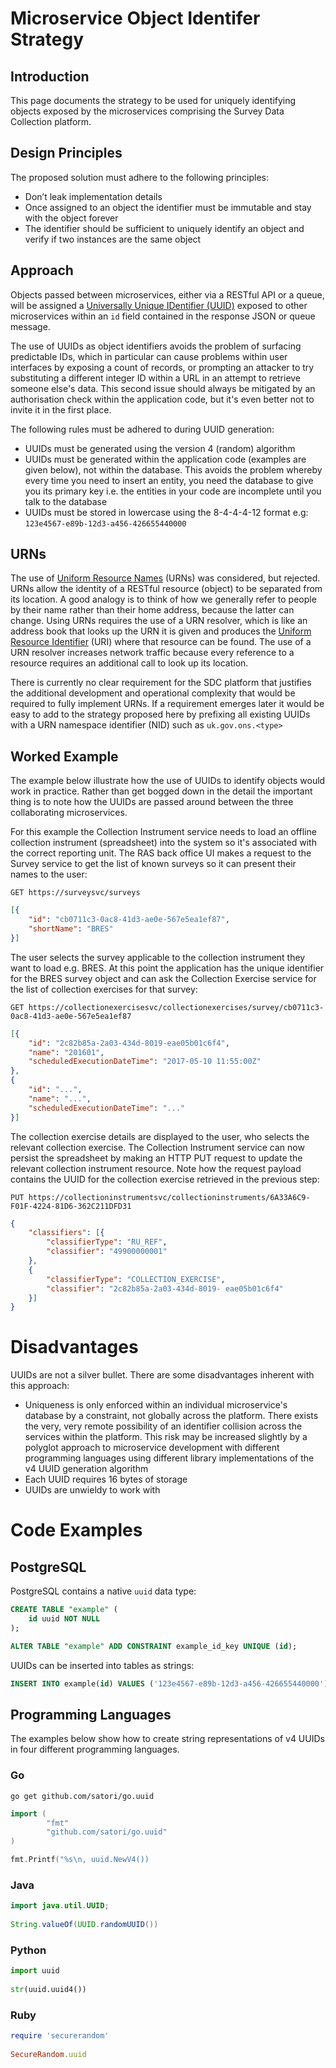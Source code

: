 # Microservice Object Identifer Strategy

## Introduction
This page documents the strategy to be used for uniquely identifying objects exposed by the microservices comprising the Survey Data Collection platform.

## Design Principles
The proposed solution must adhere to the following principles:

* Don’t leak implementation details
* Once assigned to an object the identifier must be immutable and stay with the object forever
* The identifier should be sufficient to uniquely identify an object and verify if two instances are the same object

## Approach
Objects passed between microservices, either via a RESTful API or a queue, will be assigned a [Universally Unique IDentifier (UUID)](https://en.wikipedia.org/wiki/Universally_unique_identifier) exposed to other microservices within an `id` field contained in the response JSON or queue message.

The use of UUIDs as object identifiers avoids the problem of surfacing predictable IDs, which in particular can cause problems within user interfaces by exposing a count of records, or prompting an attacker to try substituting a different integer ID within a URL in an attempt to retrieve someone else's data. This second issue should always be mitigated by an authorisation check within the application code, but it's even better not to invite it in the first place.

The following rules must be adhered to during UUID generation:

* UUIDs must be generated using the version 4 (random) algorithm
* UUIDs must be generated within the application code (examples are given below), not within the database. This avoids the problem whereby every time you need to insert an entity, you need the database to give you its primary key i.e. the entities in your code are incomplete until you talk to the database
* UUIDs must be stored in lowercase using the 8-4-4-4-12 format e.g: `123e4567-e89b-12d3-a456-426655440000`

## URNs
The use of [Uniform Resource Names](https://en.wikipedia.org/wiki/Uniform_Resource_Name) (URNs) was considered, but rejected. URNs allow the identity of a RESTful resource (object) to be separated from its location. A good analogy is to think of how we generally refer to people by their name rather than their home address, because the latter can change. Using URNs requires the use of a URN resolver, which is like an address book that looks up the URN it is given and produces the [Uniform Resource Identifier](https://en.wikipedia.org/wiki/Uniform_Resource_Identifier) (URI) where that resource can be found. The use of a URN resolver increases network traffic because every reference to a resource requires an additional call to look up its location.

There is currently no clear requirement for the SDC platform that justifies the additional development and operational complexity that would be required to fully implement URNs. If a requirement emerges later it would be easy to add to the strategy proposed here by prefixing all existing UUIDs with a URN namespace identifier (NID) such as `uk.gov.ons.<type>`

## Worked Example
The example below illustrate how the use of UUIDs to identify objects would work in practice. Rather than get bogged down in the detail the important thing is to note how the UUIDs are passed around between the three collaborating microservices.

For this example the Collection Instrument service needs to load an offline collection instrument (spreadsheet) into the system so it's associated with the correct reporting unit. The RAS back office UI makes a request to the Survey service to get the list of known surveys so it can present their names to the user:

`GET https://surveysvc/surveys`

```json 
[{
    "id": "cb0711c3-0ac8-41d3-ae0e-567e5ea1ef87",
    "shortName": "BRES"
}]
```

The user selects the survey applicable to the collection instrument they want to load e.g. BRES. At this point the application has the unique identifier for the BRES survey object and can ask the Collection Exercise service for the list of collection exercises for that survey:

`GET https://collectionexercisesvc/collectionexercises/survey/cb0711c3-0ac8-41d3-ae0e-567e5ea1ef87`

```json
[{
    "id": "2c82b85a-2a03-434d-8019-eae05b01c6f4",
    "name": "201601",
    "scheduledExecutionDateTime": "2017-05-10 11:55:00Z"
},
{
    "id": "...",
    "name": "...",
    "scheduledExecutionDateTime": "..."
}]
```

The collection exercise details are displayed to the user, who selects the relevant collection exercise. The Collection Instrument service can now persist the spreadsheet by making an HTTP PUT request to update the relevant collection instrument resource. Note how the request payload contains the UUID for the collection exercise retrieved in the previous step:

`PUT https://collectioninstrumentsvc/collectioninstruments/6A33A6C9-F01F-4224-81D6-362C211DFD31`

```json
{
    "classifiers": [{
        "classifierType": "RU_REF",
        "classifier": "49900000001"
    },
    {
        "classifierType": "COLLECTION_EXERCISE",
        "classifier": "2c82b85a-2a03-434d-8019- eae05b01c6f4"
    }]
}
```

# Disadvantages
UUIDs are not a silver bullet. There are some disadvantages inherent with this approach:

* Uniqueness is only enforced within an individual microservice's database by a constraint, not globally across the platform. There exists the very, very remote possibility of an identifier collision across the services within the platform. This risk may be increased slightly by a polyglot approach to microservice development with different programming languages using different library implementations of the v4 UUID generation algorithm
* Each UUID requires 16 bytes of storage
* UUIDs are unwieldy to work with

# Code Examples
## PostgreSQL
PostgreSQL contains a native `uuid` data type:

```sql
CREATE TABLE "example" (
    id uuid NOT NULL
);
```

```sql
ALTER TABLE "example" ADD CONSTRAINT example_id_key UNIQUE (id);
```

UUIDs can be inserted into tables as strings:

```sql
INSERT INTO example(id) VALUES ('123e4567-e89b-12d3-a456-426655440000');
```

## Programming Languages
The examples below show how to create string representations of v4 UUIDs in four different programming languages.

### Go
`go get github.com/satori/go.uuid`

```go
import (
        "fmt"
        "github.com/satori/go.uuid"
)

fmt.Printf("%s\n, uuid.NewV4())
```

### Java
```java
import java.util.UUID;
 
String.valueOf(UUID.randomUUID())
```

### Python
```python
import uuid
 
str(uuid.uuid4())
```

### Ruby
```ruby
require 'securerandom'
 
SecureRandom.uuid
```